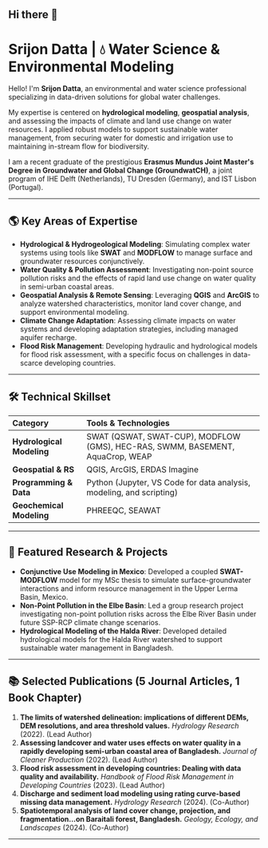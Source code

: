 ## Hi there 👋

# Srijon Datta | 💧 Water Science & Environmental Modeling

Hello! I'm **Srijon Datta**, an environmental and water science professional specializing in data-driven solutions for global water challenges.

My expertise is centered on **hydrological modeling**, **geospatial analysis**, and assessing the impacts of climate and land use change on water resources. I applied robust models to support sustainable water management, from securing water for domestic and irrigation use to maintaining in-stream flow for biodiversity.

I am a recent graduate of the prestigious **Erasmus Mundus Joint Master's Degree in Groundwater and Global Change (GroundwatCH)**, a joint program of IHE Delft (Netherlands), TU Dresden (Germany), and IST Lisbon (Portugal).

---

## 🌎 Key Areas of Expertise

* **Hydrological & Hydrogeological Modeling**: Simulating complex water systems using tools like **SWAT** and **MODFLOW** to manage surface and groundwater resources conjunctively.
* **Water Quality & Pollution Assessment**: Investigating non-point source pollution risks and the effects of rapid land use change on water quality in semi-urban coastal areas.
* **Geospatial Analysis & Remote Sensing**: Leveraging **QGIS** and **ArcGIS** to analyze watershed characteristics, monitor land cover change, and support environmental modeling.
* **Climate Change Adaptation**: Assessing climate impacts on water systems and developing adaptation strategies, including managed aquifer recharge.
* **Flood Risk Management**: Developing hydraulic and hydrological models for flood risk assessment, with a specific focus on challenges in data-scarce developing countries.

---

## 🛠️ Technical Skillset

| Category | Tools & Technologies |
| :--- | :--- |
| **Hydrological Modeling** | SWAT (QSWAT, SWAT-CUP), MODFLOW (GMS), HEC-RAS, SWMM, BASEMENT, AquaCrop, WEAP |
| **Geospatial & RS** | QGIS, ArcGIS, ERDAS Imagine |
| **Programming & Data** | Python (Jupyter, VS Code for data analysis, modeling, and scripting) |
| **Geochemical Modeling** | PHREEQC, SEAWAT |

---

## 🔬 Featured Research & Projects

* **Conjunctive Use Modeling in Mexico**: Developed a coupled **SWAT-MODFLOW** model for my MSc thesis to simulate surface-groundwater interactions and inform resource management in the Upper Lerma Basin, Mexico.
* **Non-Point Pollution in the Elbe Basin**: Led a group research project investigating non-point pollution risks across the Elbe River Basin under future SSP-RCP climate change scenarios.
* **Hydrological Modeling of the Halda River**: Developed detailed hydrological models for the Halda River watershed to support sustainable water management in Bangladesh.

---

## 📚 Selected Publications (5 Journal Articles, 1 Book Chapter)

1.  **The limits of watershed delineation: implications of different DEMs, DEM resolutions, and area threshold values.** *Hydrology Research* (2022). (Lead Author)
2.  **Assessing landcover and water uses effects on water quality in a rapidly developing semi-urban coastal area of Bangladesh.** *Journal of Cleaner Production* (2022). (Lead Author)
3.  **Flood risk assessment in developing countries: Dealing with data quality and availability.** *Handbook of Flood Risk Management in Developing Countries* (2023). (Lead Author)
4.  **Discharge and sediment load modeling using rating curve-based missing data management.** *Hydrology Research* (2024). (Co-Author)
5.  **Spatiotemporal analysis of land cover change, projection, and fragmentation...on Baraitali forest, Bangladesh.** *Geology, Ecology, and Landscapes* (2024). (Co-Author)

---
